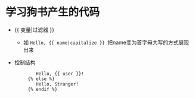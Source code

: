 学习狗书产生的代码
================

* {{ 变量|过滤器 }}
    * 如  ```Hello, {{ name|capitalize }} ```把name变为首字母大写的方式展现出来

* 控制结构
    ```  {% if user %}
            Hello, {{ user }}!
         {% else %}
            Hello, Stranger!
         {% endif %}
    ```


